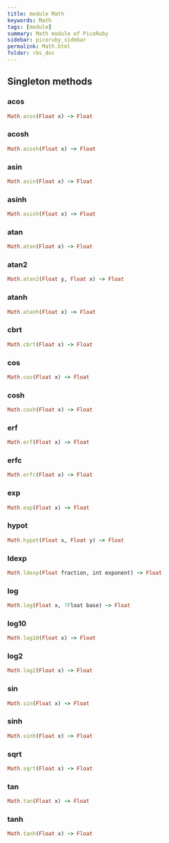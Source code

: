 ```yaml
---
title: module Math
keywords: Math
tags: [module]
summary: Math module of PicoRuby
sidebar: picoruby_sidebar
permalink: Math.html
folder: rbs_doc
---
```

## Singleton methods
### acos

```ruby
Math.acos(Float x) -> Float
```
### acosh

```ruby
Math.acosh(Float x) -> Float
```
### asin

```ruby
Math.asin(Float x) -> Float
```
### asinh

```ruby
Math.asinh(Float x) -> Float
```
### atan

```ruby
Math.atan(Float x) -> Float
```
### atan2

```ruby
Math.atan2(Float y, Float x) -> Float
```
### atanh

```ruby
Math.atanh(Float x) -> Float
```
### cbrt

```ruby
Math.cbrt(Float x) -> Float
```
### cos

```ruby
Math.cos(Float x) -> Float
```
### cosh

```ruby
Math.cosh(Float x) -> Float
```
### erf

```ruby
Math.erf(Float x) -> Float
```
### erfc

```ruby
Math.erfc(Float x) -> Float
```
### exp

```ruby
Math.exp(Float x) -> Float
```
### hypot

```ruby
Math.hypot(Float x, Float y) -> Float
```
### ldexp

```ruby
Math.ldexp(Float fraction, int exponent) -> Float
```
### log

```ruby
Math.log(Float x, ?Float base) -> Float
```
### log10

```ruby
Math.log10(Float x) -> Float
```
### log2

```ruby
Math.log2(Float x) -> Float
```
### sin

```ruby
Math.sin(Float x) -> Float
```
### sinh

```ruby
Math.sinh(Float x) -> Float
```
### sqrt

```ruby
Math.sqrt(Float x) -> Float
```
### tan

```ruby
Math.tan(Float x) -> Float
```
### tanh

```ruby
Math.tanh(Float x) -> Float
```
